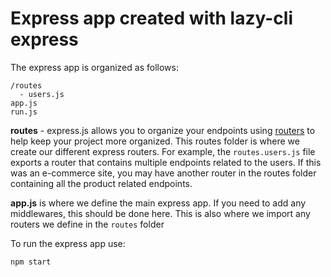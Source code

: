 # Express app created with lazy-cli express

The express app is organized as follows:
```
/routes
  - users.js
app.js
run.js
```

**routes** - express.js allows you to organize your endpoints using [routers](https://expressjs.com/en/guide/routing.html) to help keep your project more organized.  This routes folder is where we create our different express routers.  For example, the `routes.users.js` file exports a router that contains multiple endpoints related to the users. If this was an e-commerce site, you may have another router in the routes folder containing all the product related endpoints.

**app.js** is where we define the main  express app.  If you need to add any middlewares, this should be  done here.  This is also where we import any routers we define in the `routes` folder

To run the express app use:
```
npm start
```
